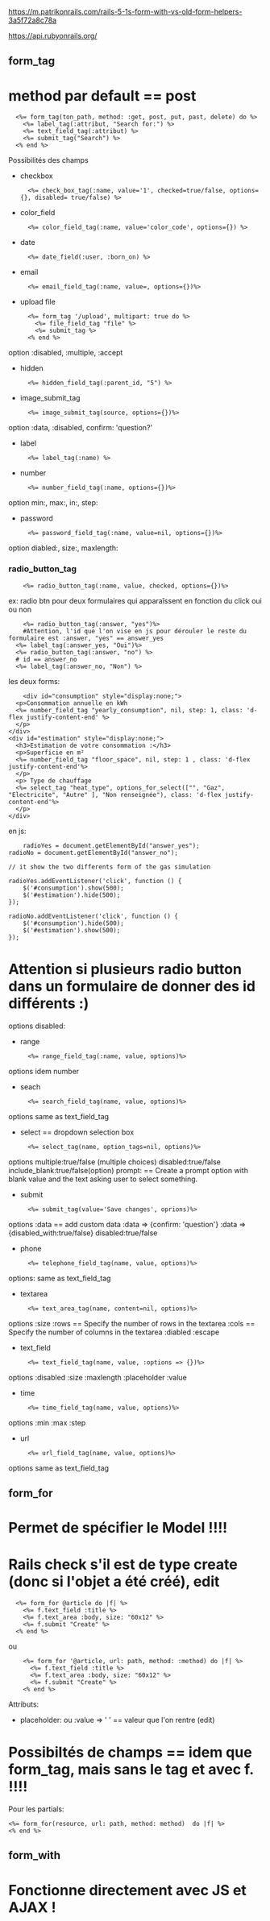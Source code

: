 https://m.patrikonrails.com/rails-5-1s-form-with-vs-old-form-helpers-3a5f72a8c78a

https://api.rubyonrails.org/

## form_tag

# method par default == post

	  <%= form_tag(ton_path, method: :get, post, put, past, delete) do %>
	    <%= label_tag(:attribut, "Search for:") %>
	    <%= text_field_tag(:attribut) %>
	    <%= submit_tag("Search") %>
	  <% end %>

Possibilités des champs

- checkbox

		<%= check_box_tag(:name, value='1', checked=true/false, options={}, disabled= true/false) %>

- color_field
		
		<%= color_field_tag(:name, value='color_code', options={}) %>

- date

		<%= date_field(:user, :born_on) %>

- email 

		<%= email_field_tag(:name, value=, options={})%>

- upload file
		
		<%= form_tag '/upload', multipart: true do %>
		  <%= file_field_tag "file" %>
		  <%= submit_tag %>
		<% end %>

option :disabled, :multiple, :accept

- hidden

		<%= hidden_field_tag(:parent_id, "5") %>

- image_submit_tag

		<%= image_submit_tag(source, options={})%> 

option :data, :disabled, confirm: 'question?'

- label

		<%= label_tag(:name) %>

- number

		<%= number_field_tag(:name, options={})%>

option min:, max:, in:, step:

- password

		<%= password_field_tag(:name, value=nil, options={})%> 

option diabled:, size:, maxlength:

### radio_button_tag

		<%= radio_button_tag(:name, value, checked, options={})%> 

ex: radio btn pour deux formulaires qui apparaîssent en fonction du click oui ou non

		<%= radio_button_tag(:answer, "yes")%>
		#Attention, l'id que l'on vise en js pour dérouler le reste du formulaire est :answer, "yes" == answer_yes
	  <%= label_tag(:answer_yes, "Oui")%>
	  <%= radio_button_tag(:answer, "no") %>
	  # id == answer_no
	  <%= label_tag(:answer_no, "Non") %>

les deux forms:
		
		<div id="consumption" style="display:none;">
      <p>Consommation annuelle en kWh
      <%= number_field_tag "yearly_consumption", nil, step: 1, class: 'd-flex justify-content-end' %>
      </p>
    </div>
    <div id="estimation" style="display:none;">
      <h3>Estimation de votre consommation :</h3>
      <p>Superficie en m²
      <%= number_field_tag "floor_space", nil, step: 1 , class: 'd-flex justify-content-end'%>
      </p>
      <p> Type de chauffage
      <%= select_tag "heat_type", options_for_select(["", "Gaz", "Electricite", "Autre" ], "Non renseignée"), class: 'd-flex justify-content-end'%>
      </p>
    </div>

en js:
		
		radioYes = document.getElementById("answer_yes");
    radioNo = document.getElementById("answer_no");

    // it show the two differents form of the gas simulation

    radioYes.addEventListener('click', function () {
        $('#consumption').show(500);
        $('#estimation').hide(500);
    });

    radioNo.addEventListener('click', function () {
        $('#consumption').hide(500);
        $('#estimation').show(500);
    });

# Attention si plusieurs radio button dans un formulaire de donner des id différents :)

options disabled:

- range 

		<%= range_field_tag(:name, value, options)%>

options idem number

- seach

		<%= search_field_tag(name, value, options)%>

options same as text_field_tag

- select == dropdown selection box

		<%= select_tag(name, option_tags=nil, options)%> 

options multiple:true/false (multiple choices)
				disabled:true/false
				include_blank:true/false(option)
				prompt: == Create a prompt option with blank value and the text asking user to select something.

- submit

		<%= submit_tag(value='Save changes', oprions)%>

options :data == add custom data
					:data => {confirm: 'question'}
					:data => {disabled_with:true/false}
				disabled:true/false

- phone

		<%= telephone_field_tag(name, value, options)%> 

options: same as text_field_tag

- textarea

		<%= text_area_tag(name, content=nil, options)%>

options :size
				:rows == Specify the number of rows in the textarea 
				:cols == Specify the number of columns in the textarea
				:diabled
				:escape

- text_field

		<%= text_field_tag(name, value, :options => {})%>

options :disabled
				:size
				:maxlength
				:placeholder
				:value

- time 

		<%= time_field_tag(name, value, options)%>

options :min
				:max
				:step

- url

		<%= url_field_tag(name, value, options)%>

options same as text_field_tag


## form_for

# Permet de spécifier le Model !!!!

# Rails check s'il est de type create (donc si l'objet a été créé), edit

	  <%= form_for @article do |f| %>
	    <%= f.text_field :title %>
	    <%= f.text_area :body, size: "60x12" %>
	    <%= f.submit "Create" %>
	  <% end %>

ou 


		<%= form_for '@article, url: path, method: :method) do |f| %>
		  <%= f.text_field :title %>
		  <%= f.text_area :body, size: "60x12" %>
		  <%= f.submit "Create" %>
		<% end %>


Attributs:

- placeholder: ou :value => ' ' == valeur que l'on rentre (edit)




# Possibiltés de champs == idem que form_tag, mais sans le tag et avec f. !!!!

Pour les partials: 

	<%= form_for(resource, url: path, method: method)  do |f| %>
	<% end %>


## form_with

# Fonctionne directement avec JS et AJAX !